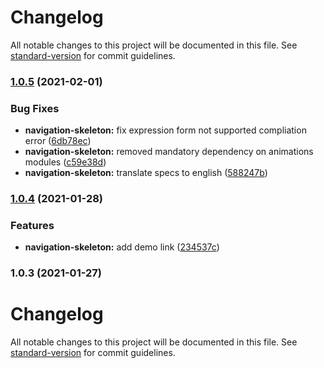 # Changelog

All notable changes to this project will be documented in this file. See [standard-version](https://github.com/conventional-changelog/standard-version) for commit guidelines.

### [1.0.5](https://github.com/TinkoffCreditSystems/navigation-skeleton/compare/v1.0.4...v1.0.5) (2021-02-01)

### Bug Fixes

-   **navigation-skeleton:** fix expression form not supported compliation error ([6db78ec](https://github.com/TinkoffCreditSystems/navigation-skeleton/commit/6db78ec0945cc5a5b8828ddad2e865dbf6458935))
-   **navigation-skeleton:** removed mandatory dependency on animations modules ([c59e38d](https://github.com/TinkoffCreditSystems/navigation-skeleton/commit/c59e38dc59dac84f04f1d5b6a77cb0fac4d3c853))
-   **navigation-skeleton:** translate specs to english ([588247b](https://github.com/TinkoffCreditSystems/navigation-skeleton/commit/588247b13ac537162e4b4bcfa07f8e51db694f32))

### [1.0.4](https://github.com/TinkoffCreditSystems/navigation-skeleton/compare/v1.0.3...v1.0.4) (2021-01-28)

### Features

-   **navigation-skeleton:** add demo link ([234537c](https://github.com/TinkoffCreditSystems/navigation-skeleton/commit/234537c40521224cd0bb4300de06cf20fff725a0))

### 1.0.3 (2021-01-27)

# Changelog

All notable changes to this project will be documented in this file. See [standard-version](https://github.com/conventional-changelog/standard-version) for commit guidelines.
